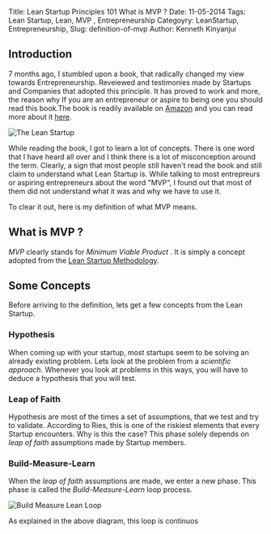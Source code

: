 Title: Lean Startup Principles 101  What is MVP ?
Date: 11-05-2014
Tags: Lean Startup, Lean, MVP , Entrepreneurship
Categoyry: LeanStartup, Entrepreneurship,
Slug: definition-of-mvp
Author: Kenneth Kinyanjui

## Introduction

7 months ago, I stumbled upon a book, that radically changed my view towards Entrepreneurship. Reveiewed and 
testimonies made by Startups and Companies that adopted this principle. It has proved to work and more, the 
reason why If you are an entrepreneur or aspire to being one you should read this book.The book is readily available on [Amazon](http://www.amazon.com/The-Lean-Startup-Entrepreneurs-Continuous/dp/0307887898) and you can read more
about it [here](http://theleanstartup.com). 

![The Lean Startup](/images/leanstartup.jpg)

While reading the book, I got to learn a lot of concepts. There is one word that I have heard all over and I think there is a lot of misconception around the term. Clearly, a sign that most people still haven't read the book and still claim to understand what Lean Startup is. While talking to most entrepreurs or aspiring entrepreneurs about the word "MVP", I found out that most of them did not understand what it was and why we have to use it. 

To clear it out, here is my definition of what MVP means.

## What is MVP ?

*MVP* clearly stands for *Minimum Viable Product* . It is simply a concept adopted from the [Lean Startup Methodology](http://leanstartup.com).

## Some Concepts

Before arriving to the definition, lets get a few concepts from the Lean Startup.

### Hypothesis

When coming up with your startup, most startups seem to be solving an already existing problem. Lets look at the problem from a 
*scientific approach*. Whenever you look at problems in this ways, you will have to deduce a hypothesis that you will test.

### Leap of Faith

Hypothesis are most of the times a set of assumptions, that we test and try to validate. According to Ries, this is one of
the riskiest elements that every Startup encounters. Why is this the case?  This phase solely depends on *leap of faith*
assumptions made by Startup members.

### Build-Measure-Learn

When the *leap of faith* assumptions are made, we enter a new phase. This phase is called the *Build-Measure-Learn* loop process.

![Build Measure Lean Loop](/images/build.jpeg)

As explained in the above diagram, this loop is continuos

 


